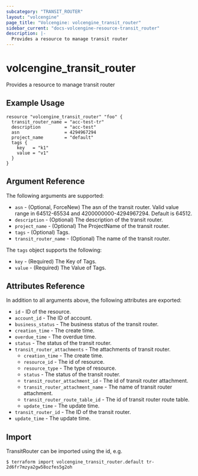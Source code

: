 ```yaml
---
subcategory: "TRANSIT_ROUTER"
layout: "volcengine"
page_title: "Volcengine: volcengine_transit_router"
sidebar_current: "docs-volcengine-resource-transit_router"
description: |-
  Provides a resource to manage transit router
---
```

# volcengine_transit_router
Provides a resource to manage transit router
## Example Usage
```hcl
resource "volcengine_transit_router" "foo" {
  transit_router_name = "acc-test-tr"
  description         = "acc-test"
  asn                 = 4294967294
  project_name        = "default"
  tags {
    key   = "k1"
    value = "v1"
  }
}
```
## Argument Reference
The following arguments are supported:
* `asn` - (Optional, ForceNew) The asn of the transit router. Valid value range in 64512-65534 and 4200000000-4294967294. Default is 64512.
* `description` - (Optional) The description of the transit router.
* `project_name` - (Optional) The ProjectName of the transit router.
* `tags` - (Optional) Tags.
* `transit_router_name` - (Optional) The name of the transit router.

The `tags` object supports the following:

* `key` - (Required) The Key of Tags.
* `value` - (Required) The Value of Tags.

## Attributes Reference
In addition to all arguments above, the following attributes are exported:
* `id` - ID of the resource.
* `account_id` - The ID of account.
* `business_status` - The business status of the transit router.
* `creation_time` - The create time.
* `overdue_time` - The overdue time.
* `status` - The status of the transit router.
* `transit_router_attachments` - The attachments of transit router.
    * `creation_time` - The create time.
    * `resource_id` - The id of resource.
    * `resource_type` - The type of resource.
    * `status` - The status of the transit router.
    * `transit_router_attachment_id` - The id of transit router attachment.
    * `transit_router_attachment_name` - The name of transit router attachment.
    * `transit_router_route_table_id` - The id of transit router route table.
    * `update_time` - The update time.
* `transit_router_id` - The ID of the transit router.
* `update_time` - The update time.


## Import
TransitRouter can be imported using the id, e.g.
```
$ terraform import volcengine_transit_router.default tr-2d6fr7mzya2gw58ozfes5g2oh
```

